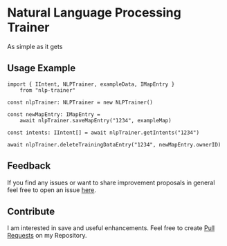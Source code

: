 # Natural Language Processing Trainer
As simple as it gets

## Usage Example
    import { IIntent, NLPTrainer, exampleData, IMapEntry } 
        from "nlp-trainer"

    const nlpTrainer: NLPTrainer = new NLPTrainer()

    const newMapEntry: IMapEntry = 
        await nlpTrainer.saveMapEntry("1234", exampleMap)

    const intents: IIntent[] = await nlpTrainer.getIntents("1234")
    
    await nlpTrainer.deleteTrainingDataEntry("1234", newMapEntry.ownerID)


## Feedback
If you find any issues or want to share improvement proposals in general feel free to open an issue [here](https://github.com/michael-spengler/nlp-trainer/issues).


## Contribute
I am interested in save and useful enhancements. Feel free to create [Pull Requests](https://github.com/michael-spengler/nlp-trainer/pulls) on my Repository.